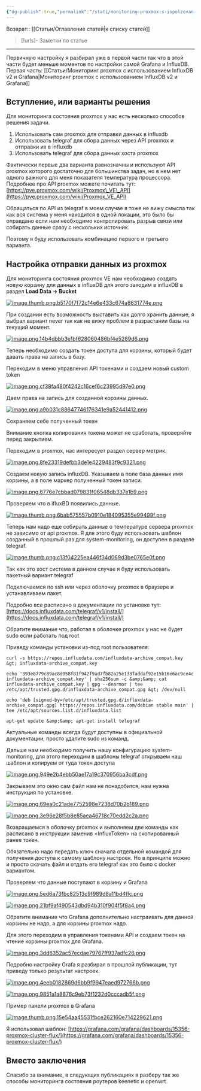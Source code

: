 ```yaml
---
{"dg-publish":true,"permalink":"/stati/monitoring-proxmox-s-ispolzovaniem-influx-db-v2-i-grafana/","updated":"2024-09-03T15:46:34+03:00"}
---
```


Возврат:: [[Статьи/Оглавление статей\|к списку статей]]
> [!urls]- Заметки по статье
>  

---
Первичную настройку я разбирал уже в первой части так что в этой части будет меньше моментов по настройки самой Grafana и InfluxDB. Первая часть: [[Статьи/Мониторинг proxmox с использованием InfluxDB v2 и Grafana\|Мониторинг proxmox с использованием InfluxDB v2 и Grafana]]
## **Вступление, или варианты решения**

Для мониторинга состояния proxmox у нас есть несколько способов решения задачи.

1.  Использовать сам proxmox для отправки данных в influxdb
2.  Использовать telegraf для сбора данных через API proxmox и отправки их в influxdb
3.  Использовать telegraf для сбора данных хоста proxmox

Фактически первые два варианта равнозначны и используют API proxmox которого достаточно для большинства задач, но в нем нет одного важного для меня показателя температура процессора. Подробнее про API proxmox можете почитать тут: [https://pve.proxmox.com/wiki/Proxmox\_VE\_API](https://pve.proxmox.com/wiki/Proxmox_VE_API)

Обращаться по API из telegraf в моем случае я тоже не вижу смысла так как вся система у меня находится в одной локации, это было бы оправдано если нам необходимо контролировать разрыв связи или собирать данные сразу с нескольких источник.

Поэтому я буду использовать комбинацию первого и третьего варианта.

## **Настройка отправки данных из** **proxmox**

Для мониторинга состояния proxmox VE нам необходимо создать новую корзину для данных в influxDB для этого заходим в influxDB в раздел **Load Data -> Bucket**

[![image.thumb.png.b5170f7f72c14e6e433c674a8631774e.png](https://readeck.deniom.ru/bm/Qq/QqHt6FkhspTbCDyRFRqcQE/_resources/ebLKMweht4S9izkSYXEyC4.png)](https://openode.xyz/uploads/monthly_2024_04/image.png.09582208e1b7a8d1e3baf92288d64fa5.png)

При создании есть возможность выставить как долго хранить данные, я выбрал вариант never так как не вижу проблем в разрастании базы на текущий момент.

[![image.png.14b4dbbb3e1bf628060486bf4e5289d6.png](https://readeck.deniom.ru/bm/Qq/QqHt6FkhspTbCDyRFRqcQE/_resources/6grzGVEK9hcvECgtibFnfC.png)](https://openode.xyz/uploads/monthly_2024_04/image.png.14b4dbbb3e1bf628060486bf4e5289d6.png "Увеличить изображение")

Теперь необходимо создать токен доступа для корзины, который будет давать права на запись в базу.

Переходим в меню управления API токенами и создаем новый custom token

[![image.png.cf38fa480f4242c16cef6c23995d97e0.png](https://readeck.deniom.ru/bm/Qq/QqHt6FkhspTbCDyRFRqcQE/_resources/Sn8nHojUroLnTMVEeNLZkb.png)](https://openode.xyz/uploads/monthly_2024_04/image.png.cf38fa480f4242c16cef6c23995d97e0.png "Увеличить изображение")

Даем права на запись для созданной корзины данных.

[![image.png.a9b031c88647746176341e9a52441412.png](https://readeck.deniom.ru/bm/Qq/QqHt6FkhspTbCDyRFRqcQE/_resources/njXpJEBQBwYmM7qgJjs355.png)](https://openode.xyz/uploads/monthly_2024_04/image.png.a9b031c88647746176341e9a52441412.png "Увеличить изображение")

Сохраняем себе полученный токен

Внимание кнопка копирования токена может не сработать, проверяйте перед закрытием.

Переходим в proxmox, нас интересует раздел сервер метрик.

[![image.png.8fe23319defbb3de1e4229483f9c9321.png](https://readeck.deniom.ru/bm/Qq/QqHt6FkhspTbCDyRFRqcQE/_resources/ThHvc5WekQ2aYmh7H4QnPk.png)](https://openode.xyz/uploads/monthly_2024_04/image.png.8fe23319defbb3de1e4229483f9c9321.png "Увеличить изображение")

Создаем новую запись influxDB. Указываем в поле база данных имя корзины, а в поле маркер полученный токен записи.

[![image.png.6776e7cbbad079831f06548db337e1b9.png](https://readeck.deniom.ru/bm/Qq/QqHt6FkhspTbCDyRFRqcQE/_resources/hZivATHGT3zv2Fpkf5JbbJ.png)](https://openode.xyz/uploads/monthly_2024_04/image.png.6776e7cbbad079831f06548db337e1b9.png "Увеличить изображение")

Проверяем что в ifluxBD появились данные.

[![image.thumb.png.6bab575557b0910e184095355e99499f.png](https://readeck.deniom.ru/bm/Qq/QqHt6FkhspTbCDyRFRqcQE/_resources/M3zU9BQvTht3MVH5uwYFXp.png)](https://openode.xyz/uploads/monthly_2024_04/image.png.24869f926f7f7ad200949fa008a1b93d.png)

Теперь нам надо еще собирать данные о температуре сервера proxmox не зависимо от api proxmox. Я для этого буду использовать шаблон созданный в прошлый раз для system\-monitoring, он доступен в разделе telegraf.

[![image.thumb.png.c13f04225ea446f34d069d3be0765e0f.png](https://readeck.deniom.ru/bm/Qq/QqHt6FkhspTbCDyRFRqcQE/_resources/HL2jGisSXKpoHob7JRsE3H.png)](https://openode.xyz/uploads/monthly_2024_04/image.png.c35af1985bfded044db1dc57b3891097.png)

Так как это хост система в данном случае я буду использовать пакетный вариант telegraf

Подключаемся по ssh или через оболочку proxmox в браузере и устанавливаем пакет.

Подробно все расписано в документации по установке тут: [https://docs.influxdata.com/telegraf/v1/install/](https://docs.influxdata.com/telegraf/v1/install/)

Обратите внимание что, работая в оболочке proxmox у нас не будет sudo если работать под root

Приведу команды установки из-под root пользователя:

```comand
curl -s https://repos.influxdata.com/influxdata-archive_compat.key &gt; influxdata-archive_compat.key

echo '393e8779c89ac8d958f81f942f9ad7fb82a25e133faddaf92e15b16e6ac9ce4c influxdata-archive_compat.key' | sha256sum -c &amp;&amp; cat influxdata-archive_compat.key | gpg --dearmor | tee /etc/apt/trusted.gpg.d/influxdata-archive_compat.gpg &gt; /dev/null

echo 'deb [signed-by=/etc/apt/trusted.gpg.d/influxdata-archive_compat.gpg] https://repos.influxdata.com/debian stable main' | tee /etc/apt/sources.list.d/influxdata.list

apt-get update &amp;&amp; apt-get install telegraf
```

Актуальные команды всегда будут доступны в официальной документации, просто удалите sudo из команд.

Дальше нам необходимо получить нашу конфигурацию system\-monitoring, для этого переходим в шаблоны telegraf открываем наш шаблон и копируем от туда токен доступа

[![image.png.949e2b4ebb50ae17a19c370956ba3cdf.png](https://readeck.deniom.ru/bm/Qq/QqHt6FkhspTbCDyRFRqcQE/_resources/MbLKsio2y2iVq9hz3YhpCq.png)](https://openode.xyz/uploads/monthly_2024_04/image.png.949e2b4ebb50ae17a19c370956ba3cdf.png "Увеличить изображение")

Закрываем это окно сам файл нам не понадобится, нам нужна инструкция по установке.

[![image.png.69ea0c21ade7752598e7238d70b2b189.png](https://readeck.deniom.ru/bm/Qq/QqHt6FkhspTbCDyRFRqcQE/_resources/SXU4e9KyhFQZdmC8zNQJGV.png)](https://openode.xyz/uploads/monthly_2024_04/image.png.69ea0c21ade7752598e7238d70b2b189.png "Увеличить изображение")

[![image.png.3e96e28f5b8e85aea46718c70edd2c2a.png](https://readeck.deniom.ru/bm/Qq/QqHt6FkhspTbCDyRFRqcQE/_resources/JGFwbTEXGLe273hRtrKfjy.png)](https://openode.xyz/uploads/monthly_2024_04/image.png.3e96e28f5b8e85aea46718c70edd2c2a.png "Увеличить изображение")

Возвращаемся в оболочку proxmox и выполняем две команды как расписано в инструкции заменив <InfluxToken\> на скопированный ранее токен.

Обязательно надо передать ключ сначала отдельной командой для получения доступа к самому шаблону настроек. Но в принципе можно и просто скачать файл и отдать его telegraf как это было с docker вариантом.

Проверяем что данные поступают в корзину и Grafana

[![image.png.5ed6a73fbc82513c9f989d8a11bd4ffc.png](https://readeck.deniom.ru/bm/Qq/QqHt6FkhspTbCDyRFRqcQE/_resources/fCaQ9X8JkRHEfujtAfhPtC.png)](https://openode.xyz/uploads/monthly_2024_04/image.png.5ed6a73fbc82513c9f989d8a11bd4ffc.png "Увеличить изображение")

[![image.png.21bf9af490543dbd94b310f904f5f8a4.png](https://readeck.deniom.ru/bm/Qq/QqHt6FkhspTbCDyRFRqcQE/_resources/MND6fijTEEo9J3bYowA3ut.png)](https://openode.xyz/uploads/monthly_2024_04/image.png.21bf9af490543dbd94b310f904f5f8a4.png "Увеличить изображение")

Обратите внимание что Grafana дополнительно настраивать для данной корзины не надо, а для корзины proxmox надо.

Для этого переходим в управления токенами API и создаем токен на чтение корзины proxmox для Grafana.

[![image.png.3dd6352ac57ecdae79767ff937adfc26.png](https://readeck.deniom.ru/bm/Qq/QqHt6FkhspTbCDyRFRqcQE/_resources/Y9zavyavUcrCEy7BCtcGC8.png)](https://openode.xyz/uploads/monthly_2024_04/image.png.3dd6352ac57ecdae79767ff937adfc26.png "Увеличить изображение")

Подробно настройку Grafa я разбирал в прошлой публикации, тут приведу только результат настроек.

[![image.png.4eeb0182869d6bb9f9947eaed972766b.png](https://readeck.deniom.ru/bm/Qq/QqHt6FkhspTbCDyRFRqcQE/_resources/VWsfaAoosdHJqzoyx3p78T.png)](https://openode.xyz/uploads/monthly_2024_04/image.png.4eeb0182869d6bb9f9947eaed972766b.png "Увеличить изображение")

[![image.png.9851a1a8876c9eb73f1232d0cccadb5f.png](https://readeck.deniom.ru/bm/Qq/QqHt6FkhspTbCDyRFRqcQE/_resources/DPsA6VEsvxokdoEjdRFJnb.png)](https://openode.xyz/uploads/monthly_2024_04/image.png.9851a1a8876c9eb73f1232d0cccadb5f.png "Увеличить изображение")

Пример панели proxmox в Grafana

[![image.thumb.png.15e54aa45531fbce262160e714229621.png](https://readeck.deniom.ru/bm/Qq/QqHt6FkhspTbCDyRFRqcQE/_resources/4aYQzaMTHpfsHarZ6YqsCo.png)](https://openode.xyz/uploads/monthly_2024_04/image.png.3d6a03a6d552044affdf2095d43bb421.png)

Я использовал шаблон: [https://grafana.com/grafana/dashboards/15356-proxmox-cluster-flux/](https://grafana.com/grafana/dashboards/15356-proxmox-cluster-flux/)

## **Вместо заключения**

Спасибо за внимание, в следующих публикациях я разберу так же способы мониторинга состояния роутеров keenetic и openwrt.